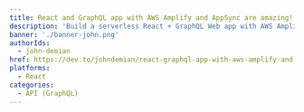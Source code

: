 ```yaml
---
title: React and GraphQL app with AWS Amplify and AppSync are amazing!
description: 'Build a serverless React + GraphQL Web app with AWS Amplify and AppSync'
banner: './banner-john.png'
authorIds:
  - john-demian
href: https://dev.to/johndemian/react-graphql-app-with-aws-amplify-and-appsync-are-amazing-60g
platforms:
  - React
categories:
  - API (GraphQL)
---
```

